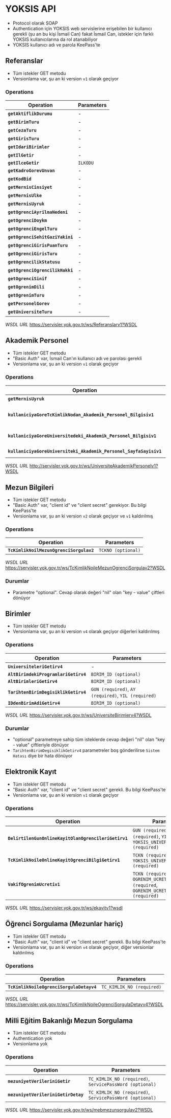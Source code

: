 YOKSIS API
==========

- Protocol olarak SOAP
- Authentication için YOKSIS web servislerine erişebilen bir kullanıcı gerekli
  (şu an bu kişi İsmail Can) fakat İsmail Can, istekler için farklı YOKSIS
  kullanıcılarına da rol atanabiliyor
- YOKSIS kullanıcı adı ve parola KeePass'te

Referanslar
-----------

- Tüm istekler GET metodu
- Versionlama var, şu an ki version `v1` olarak geçiyor

### Operations

|Operation                        |Parameters       |
|---------------------------------|-----------------|
|**`getAktiflikDurumu`**          | -
|**`getBirimTuru`**               | -
|**`getCezaTuru`**                | -
|**`getGirisTuru`**               | -
|**`getIdariBirimler`**           | -
|**`getIlGetir`**                 | -
|**`getIlceGetir`**               | `ILKODU`
|**`getKadroGorevUnvan`**         | -
|**`getKodBid`**                  | -
|**`getMernisCinsiyet`**          | -
|**`getMernisUlke`**              | -
|**`getMernisUyruk`**             | -
|**`getOgrenciAyrilmaNedeni`**    | -
|**`getOgrenciDoykm`**            | -
|**`getOgrenciEngelTuru`**        | -
|**`getOgrenciSehitGaziYakini`**  | -
|**`getOgrenciGirisPuanTuru`**    | -
|**`getOgrenciGirisTuru`**        | -
|**`getOgrencilikStatusu`**       | -
|**`getOgrenciOgrencilikHakki`**  | -
|**`getOgrenciSinif`**            | -
|**`getOgrenimDili`**             | -
|**`getOgrenimTuru`**             | -
|**`getPersonelGorev`**           | -
|**`getUniversiteTuru`**          | -

*WSDL URL* https://servisler.yok.gov.tr/ws/Referanslarv1?WSDL

Akademik Personel
-----------------

- Tüm istekler GET metodu
- "Basic Auth" var, İsmail Can'ın kullanıcı adı ve parolası gerekli
- Versionlama var, şu an ki version `v1` olarak geçiyor

### Operations

|Operation                        |Parameters       |
|---------------------------------|-----------------|
|**`getMernisUyruk`**             | -
|**`kullaniciyaGoreTcKimlikNodan_Akademik_Personel_Bilgisiv1`**                  | `AKPER_TC_KIMLIK_NO (required)`, `SORGULAYAN_TC_KIMLIK_NO (required)`
|**`kullaniciyaGoreUniversitedeki_Akademik_Personel_Bilgisiv1`**                 | `SORGULAYAN_TC_KIMLIK_NO (required)`, `PAGE (required)`
|**`kullaniciyaGoreUniversiteki_Akademik_Personel_SayfaSayisiv1`**               | `SORGULAYAN_TC_KIMLIK_NO (required)`

*WSDL URL* http://servisler.yok.gov.tr/ws/UniversiteAkademikPersonelv1?WSDL

Mezun Bilgileri
---------------

- Tüm istekler GET metodu
- "Basic Auth" var, "client id" ve "client secret" gerekiyor. Bu bilgi
  KeePass'te
- Versionlama var, şu an ki version `v2` olarak geçiyor ve `v1` kaldırılmış

### Operations

|Operation                               |Parameters         |
|----------------------------------------|-------------------|
|**`TcKimlikNoilMezunOgrenciSorgulav2`** | `TCKNO (optional)`

*WSDL URL* https://servisler.yok.gov.tr/ws/TcKimlikNoileMezunOgrenciSorgulav2?WSDL

### Durumlar

- Parametre "optional". Cevap olarak değeri "nil" olan "key - value" çiftleri
  dönüyor

Birimler
--------

- Tüm istekler GET metodu
- Versionlama var, şu an ki version `v4` olarak geçiyor diğerleri kaldırılmış

### Operations

|Operation                            |Parameters            |
|-------------------------------------|----------------------|
|**`UniversiteleriGetirv4`**          | -
|**`AltBirimdekiProgramlariGetirv4`** | `BIRIM_ID (optional)`
|**`AltBirimleriGetirv4`**            | `BIRIM_ID (optional)`
|**`TarihtenBirimDegisiklikGetirv4`** | `GUN (required)`, `AY (required)`, `YIL (required)`
|**`IDdenBirimAdiGetirv4`**           | `BIRIM_ID (optional)`

*WSDL URL* https://servisler.yok.gov.tr/ws/UniversiteBirimlerv4?WSDL

### Durumlar

- "optional" parametreye sahip tüm isteklerde cevap değeri "nil" olan "key -
  value" çiftleriyle dönüyor
- `TarihtenBirimDegisiklikGetirv4` parametreler boş gönderilirse `Sistem Hatası`
  diye bir hata dönüyor

Elektronik Kayıt
----------------

- Tüm istekler GET metodu
- "Basic Auth" var, "client id" ve "client secret" gerekli. Bu bilgi KeePass'te
- Versionlama var, şu an ki version `v1` olarak geçiyor

### Operations

|Operation                            |Parameters            |
|-------------------------------------|----------------------|
|**`BelirtilenGunOnlineKayitOlanOgrencileriGetirv1`** | `GUN (required)`, `AY (required)`, `YIL (required)`, `YOKSIS_UNIVERSITE_BIRIM_ID (required)`
|**`TcKimlikNoileOnlineKayitOgrenciBilgiGetirv1`**    | `TCKN (required)`, `YOKSIS_UNIVERSITE_BIRIM_ID (required)`
|**`VakifOgrenimUcretiv1`**                           | `TCKN (required)`, `OGRENIM_UCRETI_ODENDI_MI (required`, `OGRENIM_UCRETI_ODENDI_MI (required)`

*WSDL URL* https://servisler.yok.gov.tr/ws/ekayitv1?wsdl

Öğrenci Sorgulama (Mezunlar hariç)
----------------------------------

- Tüm istekler GET metodu
- "Basic Auth" var, "client id" ve "client secret" gerekli. Bu bilgi KeePass'te
- Versionlama var, şu an ki version `v4` olarak geçiyor, diğer versionlar
  kaldırılmış

### Operations

|Operation                                |Parameters            |
|-----------------------------------------|----------------------|
|**`TcKimlikNoileOgrenciSorgulaDetayv4`** | `TC_KIMLIK_NO (required)`

*WSDL URL* https://servisler.yok.gov.tr/ws/TcKimlikNoileOgrenciSorgulaDetayv4?WSDL

Milli Eğitim Bakanlığı Mezun Sorgulama
--------------------------------------

- Tüm istekler GET metodu
- Authentication yok
- Versionlama yok

### Operations

|Operation                           |Parameters            |
|------------------------------------|----------------------|
|**`mezuniyetVerileriniGetir`**      | `TC_KIMLIK_NO (required)`, `ServicePassWord (optional)`
|**`mezuniyetVerileriniGetirDetay`** | `TC_KIMLIK_NO (required)`, `ServicePassWord (optional)`

*WSDL URL* https://servisler.yok.gov.tr/ws/mebmezunsorgulav2?WSDL